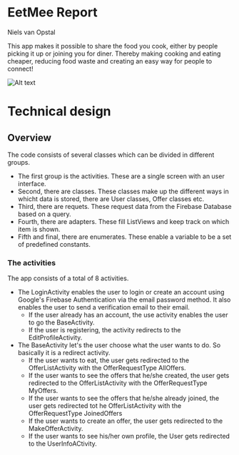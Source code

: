 # EetMee Report
Niels van Opstal

This app makes it possible to share the food you cook, either by people picking it up or joining you for diner. Thereby making cooking and eating cheaper, reducing food waste and creating an easy way for people to connect!

![Alt text](https://github.com/nielske31/EetMee/blob/master/doc/BaseActivity.jpeg)

# Technical design

## Overview

The code consists of several classes which can be divided in different groups. 
- The first group is the activities. These are a single screen with an user interface.
- Second, there are classes. These classes make up the different ways in whicht data is stored, there are User classes, Offer classes etc.
- Third, there are requets. These request data from the Firebase Database based on a query.
- Fourth, there are adapters. These fill ListViews and keep track on which item is shown.
- Fifth and final, there are enumerates. These enable a variable to be a set of predefined constants.

### The activities

The app consists of a total of 8 activities.
- The LoginActivity enables the user to login or create an account using Google's Firebase Authentication via the email password method. It also enables the user to send a verification email to their email.
  * If the user already has an account, the use activity enables the user to go the BaseActivity.
  * If the user is registering, the activity redirects to the EditProfileActivity.
- The BaseActivity let's the user choose what the user wants to do. So basically it is a redirect activity.
  * If the user wants to eat, the user gets redirected to the OfferListActivity with the OfferRequestType AllOffers.
  * If the user wants to see the offers that he/she created, the user gets redirected to the OfferListActivity with the OfferRequestType MyOffers.
  * If the user wants to see the offers that he/she already joined, the user gets redirected tot he OfferListActivity with the OfferRequestType JoinedOffers
  * If the user wants to create an offer, the user gets redirected to the MakeOfferActivity.
  * If the user wants to see his/her own profile, the User gets redirected to the UserInfoACtivity.
